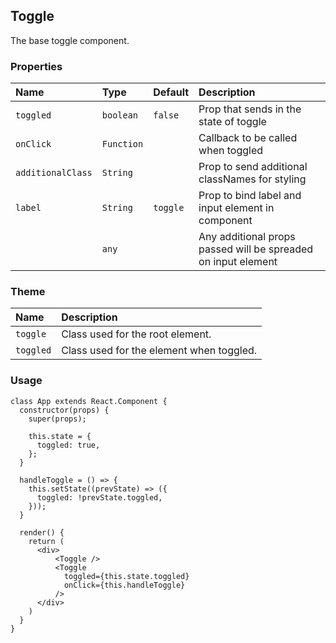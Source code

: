 ## Toggle

The base toggle component.

### Properties
| Name | Type | Default | Description |
|:-----|:-----|:-----|:-----|
| `toggled` | `boolean` | `false` | Prop that sends in the state of toggle |
| `onClick` | `Function` | &nbsp; | Callback to be called when toggled |
| `additionalClass` | `String` | &nbsp; | Prop to send additional classNames for styling |
| `label` | `String` | `toggle` | Prop to bind label and input element in component |
| &nbsp; | `any` | &nbsp; | Any additional props passed will be spreaded on input element |


### Theme

| Name     | Description|
|:---------|:-----------|
| `toggle`   | Class used for the root element.|
| `toggled`   | Class used for the element when toggled.|

### Usage
```
class App extends React.Component {
  constructor(props) {
    super(props);

    this.state = {
      toggled: true,
    };
  }

  handleToggle = () => {
    this.setState((prevState) => ({
      toggled: !prevState.toggled,
    }));
  }

  render() {
    return (
      <div>
          <Toggle />
          <Toggle 
            toggled={this.state.toggled}
            onClick={this.handleToggle}
          />
      </div>
    )
  }
}
```
